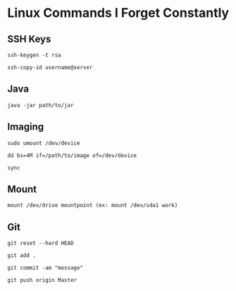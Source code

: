 # Linux Commands I Forget Constantly

## SSH Keys
```
ssh-keygen -t rsa

ssh-copy-id username@server
```

## Java
```
java -jar path/to/jar
```

## Imaging
```
sudo umount /dev/device

dd bs=4M if=/path/to/image of=/dev/device

sync
```

## Mount
```
mount /dev/drive mountpoint (ex: mount /dev/sda1 work)
```

## Git
```
git reset --hard HEAD

git add .

git commit -am "message"

git push origin Master
```
